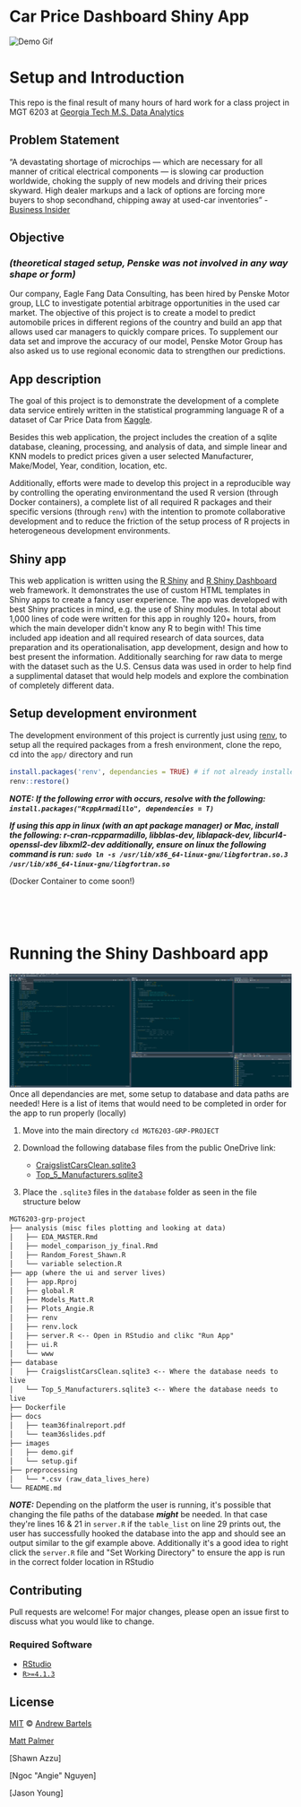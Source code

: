# Car Price Dashboard Shiny App

![Demo Gif](images/demo.gif)

# Setup and Introduction

This repo is the final result of many hours of hard work for a class project in MGT 6203 at [Georgia Tech M.S. Data Analytics](https://catalog.gatech.edu/programs/analytics-ms/)
## Problem Statement 

“A devastating shortage of microchips — which are necessary for all manner of critical electrical components — is slowing car production worldwide, choking the supply of new models and driving their prices skyward. High dealer markups and a lack of options are forcing more buyers to shop secondhand, chipping away at used-car inventories” - [Business Insider](https://www.businessinsider.com/why-are-used-cars-so-expensive-now-shortages-pandemic-rentals-2021-7) 

## Objective 
### *(theoretical staged setup, Penske was not involved in any way shape or form)*
Our company, Eagle Fang Data Consulting, has been hired by Penske Motor group, LLC to investigate potential arbitrage opportunities in the used car market. The objective of this project is to create a model to predict automobile prices in different regions of the country and build an app that allows used car managers to quickly compare prices. To supplement our data set and improve the accuracy of our model, Penske Motor Group has also asked us to use regional economic data to strengthen our predictions. 

## App description

The goal of this project is to demonstrate the development of a complete data service entirely written in the statistical programming language R of a dataset of Car Price Data from [Kaggle](https://www.kaggle.com/austinreese/craigslist-carstrucks-data).

 Besides this web application, the project includes the creation of a sqlite database, cleaning, processing, and analysis of data, and simple linear and KNN models to predict prices given a user selected Manufacturer, Make/Model, Year, condition, location, etc. 
 
 Additionally, efforts were made to develop this project in a reproducible way by controlling the operating environmentand the used R version (through Docker containers), a complete list of all required R packages and their specific versions (through `renv`) with the intention to  promote collaborative development and to reduce the friction of the setup process of R projects in heterogeneous development environments.

## Shiny app

This web application is written using the [R Shiny](https://shiny.rstudio.com/) and [R Shiny Dashboard](https://rstudio.github.io/shinydashboard/) web framework. It demonstrates the use of custom HTML templates in Shiny apps to create a fancy user experience. The app was developed with best Shiny practices in mind, e.g. the use of Shiny modules. In total about 1,000 lines of code were written for this app in roughly 120+ hours, from which the main developer didn't know any R to begin with! This time included app ideation and all required research of data sources, data preparation and its operationalisation, app development, design and how to best present the information. Additionally searching for raw data to merge with the dataset such as the U.S. Census data was used in order to help find a supplimental dataset that would help models and explore the combination of completely different data.


## Setup development environment

The development environment of this project is currently just using [renv](https://rstudio.github.io/renv/articles/renv.html), to setup all the required packages from a fresh environment, clone the repo, cd into the `app/` directory and run


```R
install.packages('renv', dependancies = TRUE) # if not already installed
renv::restore()
```

**_NOTE:_** **_If the following error with occurs, resolve with the following: `install.packages("RcppArmadillo", dependencies = T)`_**

**_If using this app in linux (with an apt package manager) or Mac, install the following: r-cran-rcpparmadillo, libblas-dev, liblapack-dev, libcurl4-openssl-dev libxml2-dev additionally, ensure on linux the following command is run: `sudo ln -s /usr/lib/x86_64-linux-gnu/libgfortran.so.3 /usr/lib/x86_64-linux-gnu/libgfortran.so`_**

(Docker Container to come soon!)

<br>
<br>
<br>


# Running the Shiny Dashboard app 
![Alt Text](images/setup.gif)
Once all dependancies are met, some setup to database and data paths are needed! Here is a list of items that would need to be completed in order for the app to run properly (locally)

1. Move into the main directory `cd MGT6203-GRP-PROJECT`
2. Download the following database files from the public OneDrive link:
   * [CraigslistCarsClean.sqlite3](https://1drv.ms/u/s!Ahk80qDLp1S2qa5DZW5DvBfLCif3hA)
   * [Top_5_Manufacturers.sqlite3](https://1drv.ms/u/s!Ahk80qDLp1S2qa5CGugrLV0X2hOa-g?e=FABwfo)

3. Place the `.sqlite3` files in the `database` folder as seen in the file structure below

```console
MGT6203-grp-project
├── analysis (misc files plotting and looking at data)
│   ├── EDA_MASTER.Rmd
│   ├── model_comparison_jy_final.Rmd
│   ├── Random_Forest_Shawn.R
│   └── variable selection.R
├── app (where the ui and server lives)
│   ├── app.Rproj
│   ├── global.R
│   ├── Models_Matt.R
│   ├── Plots_Angie.R
│   ├── renv
│   ├── renv.lock
│   ├── server.R <-- Open in RStudio and clikc "Run App"
│   ├── ui.R 
│   └── www
├── database 
│   ├── CraigslistCarsClean.sqlite3 <-- Where the database needs to live
│   └── Top_5_Manufacturers.sqlite3 <-- Where the database needs to live
├── Dockerfile
├── docs
│   ├── team36finalreport.pdf
│   └── team36slides.pdf
├── images
│   ├── demo.gif
│   └── setup.gif
├── preprocessing 
│   └── *.csv (raw_data_lives_here)
└── README.md

```
**_NOTE:_** Depending on the platform the user is running, it's possible that changing the file paths of the database ***might*** be needed. In that case they're lines 16 & 21 in `server.R` if the `table_list` on line 29 prints out, the user has successfully hooked the database into the app and should see an output similar to the gif example above. Additionally it's a good idea to right click the `server.R` file and "Set Working Directory" to ensure the app is run in the correct folder location in RStudio

## Contributing
Pull requests are welcome! For major changes, please open an issue first to discuss what you would like to change.

### Required Software 
- [RStudio](https://www.rstudio.com/)
- [`R>=4.1.3`](https://cran.r-project.org/)

## License


[MIT](https://choosealicense.com/licenses/mit/) © [Andrew Bartels](https://github.com/andrewbartels1)

[Matt Palmer](https://github.com/TroutNinja)
    
[Shawn Azzu]

[Ngoc "Angie" Nguyen]

[Jason Young]

